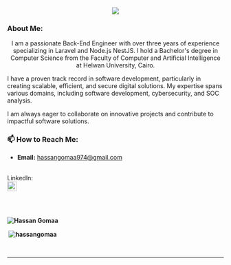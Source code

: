 

<h1 align="center">
  <a href="https://git.io/typing-svg">
    <img src="https://readme-typing-svg.herokuapp.com/?lines=This+is+Hassan+Gomaa;Nice+to+meet+you+%F0%9F%91%8B&center=true&size=30">
  </a>
</h1>
   
### About Me:
<p align="center">
I am a passionate Back-End Engineer   with over three years of experience specializing in Laravel and Node.js NestJS. I hold a Bachelor's degree in Computer Science from the Faculty of Computer and Artificial Intelligence at Helwan University, Cairo.

I have a proven track record in software development, particularly in creating scalable, efficient, and secure digital solutions. My expertise spans various domains, including software development, cybersecurity, and SOC analysis.

I am always eager to collaborate on innovative projects and contribute to impactful software solutions.

### 📫 How to Reach Me:
- **Email:** hassangomaa974@gmail.com

<br>
<b></b>LinkedIn:<b/>  
<br>

<a href="https://www.linkedin.com/in/hassangomaaeng/">
<img align="left" alt="LinkedIn" width="22px" src="https://static-exp1.licdn.com/sc/h/al2o9zrvru7aqj8e1x2rzsrca" />
</a>
<br>
<br>

<br>

<br>

<p><img align="left" src="https://github-readme-stats.vercel.app/api/top-langs?username=hassangomaa&show_icons=true&locale=en&layout=compact" alt="Hassan Gomaa " /></p>
<br>

<p>&nbsp;<img align="center" src="https://github-readme-stats.vercel.app/api?username=hassangomaa&show_icons=true&locale=en" alt="hassangomaa" /></p>
<br>


<hr>


